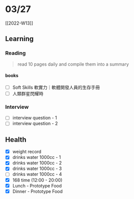 # 03/27

[[2022-W13]]

## Learning

### Reading

> read 10 pages daily and compile them into a summary

#### books

- [ ] Soft Skills 軟實力｜軟體開發人員的生存手冊
- [ ] 人類群星閃耀時

### Interview

- [ ] interview question - 1
- [ ] interview question - 2

## Health

- [x] weight record
- [x] drinks water 1000cc - 1
- [x] drinks water 1000cc - 2
- [x] drinks water 1000cc - 3
- [ ] drinks water 1000cc - 4
- [x] 168 time (12:00 - 20:00)
- [x] Lunch - Prototype Food
- [x] Dinner - Prototype Food

